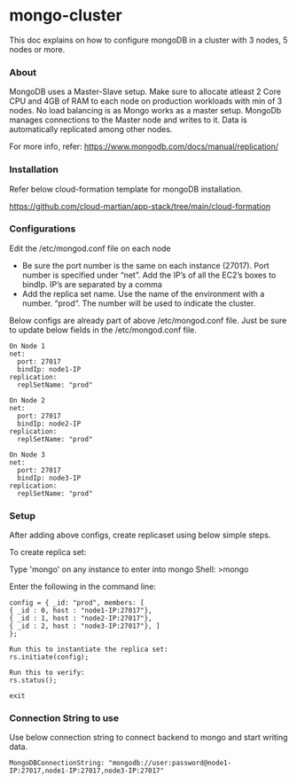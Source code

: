 # mongo-cluster
This doc explains on how to configure mongoDB in a cluster with 3 nodes, 5 nodes or more.

### About ###
MongoDB uses a Master-Slave setup. Make sure to allocate atleast 2 Core CPU and 4GB of RAM to each node on production workloads with min of 3 nodes. No load balancing is as Mongo works as a master setup. MongoDb manages connections to the Master node and writes to it. Data is automatically replicated among other nodes.

For more info, refer: https://www.mongodb.com/docs/manual/replication/

### Installation ###

Refer below cloud-formation template for mongoDB installation.

https://github.com/cloud-martian/app-stack/tree/main/cloud-formation

### Configurations ###
Edit the /etc/mongod.conf file on each node

* Be sure the port number is the same on each instance (27017).  Port number is specified under “net”.  Add the IP’s of all the EC2’s boxes to bindIp.  IP’s are separated by a comma
* Add the replica set name.  Use the name of the environment with a number.  “prod“.  The number will be used to indicate the cluster.

Below configs are already part of above /etc/mongod.conf file. Just be sure to update below fields in the /etc/mongod.conf file. 

```
On Node 1
net:
  port: 27017
  bindIp: node1-IP
replication:
  replSetName: "prod"

On Node 2
net:
  port: 27017
  bindIp: node2-IP
replication:
  replSetName: "prod"

On Node 3
net:
  port: 27017
  bindIp: node3-IP
replication:
  replSetName: "prod"

```

### Setup ###
After adding above configs, create replicaset using below simple steps.

To create replica set:

Type 'mongo' on any instance to enter into mongo Shell: >mongo

Enter the following in the command line:

```
config = { _id: "prod", members: [
{ _id : 0, host : "node1-IP:27017"},
{ _id : 1, host : "node2-IP:27017"},
{ _id : 2, host : "node3-IP:27017"}, ]
};

Run this to instantiate the replica set:
rs.initiate(config);

Run this to verify:
rs.status();

exit
```

### Connection String to use ###
Use below connection string to connect backend to mongo and start writing data.

```
MongoDBConnectionString: "mongodb://user:password@node1-IP:27017,node1-IP:27017,node3-IP:27017"
```
